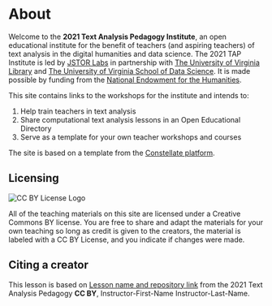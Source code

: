 # About
Welcome to the **2021 Text Analysis Pedagogy Institute**, an open educational institute for the benefit of teachers (and aspiring teachers) of text analysis in the digital humanities and data science. The 2021 TAP Institute is led by [JSTOR Labs](https://labs.jstor.org) in partnership with [The University of Virginia Library](https://www.library.virginia.edu/) and [The University of Virginia School of Data Science](https://datascience.virginia.edu/). It is made possible by funding from the [National Endowment for the Humanities](https://neh.gov).

This site contains links to the workshops for the institute and intends to:

1. Help train teachers in text analysis
2. Share computational text analysis lessons in an Open Educational Directory
3. Serve as a template for your own teacher workshops and courses

The site is based on a template from the [Constellate platform](https://github.com/ithaka/tdm-notebooks).

## Licensing

![CC BY License Logo](https://ithaka-labs.s3.amazonaws.com/static-files/images/tdm/tdmdocs/CC_BY.png)

All of the teaching materials on this site are licensed under a Creative Commons BY license. You are free to share and adapt the materials for your own teaching so long as credit is given to the creators, the material is labeled with a CC BY License, and you indicate if changes were made.

## Citing a creator

This lesson is based on [Lesson name and repository link]() from the 2021 Text Analysis Pedagogy **CC BY**, Instructor-First-Name Instructor-Last-Name.




